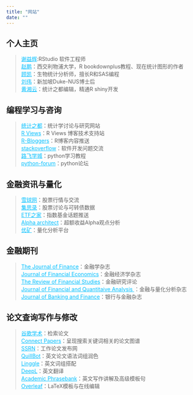```yaml
---
title: "网站"
date: ""
---
```


## 个人主页

> <a href="https://yihui.org/" style="color:#00BFFF;">谢益辉</a>:RStudio 软件工程师 <br> <a href="https://pzhao.org/" style="color:#00BFFF;">赵鹏</a>：西交利物浦大学，R bookdownplus教程、现在统计图形的作者<br> <a href="https://bioinfo-scrounger.com/" style="color:#00BFFF;">顾凯</a>：生物统计分析师，擅长R和SAS编程<br> <a href="https://weiliu.netlify.app/" style="color:#00BFFF;">刘伟</a>：新加坡Duke-NUS博士后<br> <a href="https://xiangyun.rbind.io/" style="color:#00BFFF;">黄湘云</a>：统计之都编辑，精通R shiny开发

## 编程学习与咨询

> <a href="https://cosx.org//" style="color:#00BFFF;">统计之都</a>：统计学讨论与研究网站<br> <a href="https://rviews.rstudio.com/" style="color:#00BFFF;">R Views</a>：R Views 博客技术支持站<br> <a href="https://rviews.rstudio.com/" style="color:#00BFFF;">R-Bloggers</a>：R博客内容推送<br> <a href="https://www.r-bloggers.com/" style="color:#00BFFF;">stackoverflow</a>：软件开发问题交流<br> <a href="http://www.byhy.net/" style="color:#00BFFF;">路飞学城</a>：python学习教程<br> <a href="https://python-forum.io/" style="color:#00BFFF;">python-forum</a>：python论坛

## 金融资讯与量化

> <a href="https://xueqiu.com/" style="color:#00BFFF;">雪球网</a>：股票行情与交流<br> <a href="https://www.jisilu.cn/" style="color:#00BFFF;">集思录</a>：股票讨论与可转债数据<br> <a href="http://www.etf.group/" style="color:#00BFFF;">ETF之家</a>：指数基金话题推送<br> <a href="https://alphaarchitect.com/category/architect-academic-insights/factor-investing/momentum-investing/" style="color:#00BFFF;">Alpha architect</a>：超额收益Alpha观点分析<br> <a href="https://www.joinquant.com/" style="color:#00BFFF;">优矿</a>：量化分析平台

## 金融期刊

> <a href="https://onlinelibrary.wiley.com/journal/15406261" style="color:#00BFFF;">The Journal of Finance</a>：金融学杂志<br> <a href="https://www.sciencedirect.com/journal/journal-of-financial-economics" style="color:#00BFFF;">Journal of Financial Economics</a>：金融经济学杂志<br> <a href="https://academic.oup.com/rfs/issue" style="color:#00BFFF;">The Review of Financial Studies</a>：金融研究评论<br> <a href="https://www.cambridge.org/core/journals/journal-of-financial-and-quantitative-analysis/latest-issue" style="color:#00BFFF;">Journal of Financial and Quantitaive Analysis </a>：金融与量化分析杂志<br> <a href="https://www.sciencedirect.com/journal/journal-of-banking-and-finance" style="color:#00BFFF;">Journal of Banking and Finance</a>：银行与金融杂志

## 论文查询写作与修改

> <a href="https://scholar.google.com/" style="color:#00BFFF;">谷歌学术</a>：检索论文<br> <a href="https://www.connectedpapers.com/" style="color:#00BFFF;">Connect Papers</a>：呈现搜索关键词相关的论文图谱<br> <a href="https://www.ssrn.com/index.cfm/en/" style="color:#00BFFF;">SSRN</a>：工作论文发布网<br> <a href="https://quillbot.com/" style="color:#00BFFF;">QuillBot</a>：英文论文语法词组润色<br> <a href="https://www.linggle.com/" style="color:#00BFFF;">Linggle</a>：英文词组搭配<br> <a href="https://www.deepl.com/translator" style="color:#00BFFF;">DeepL</a>：英文翻译<br> <a href="https://www.phrasebank.manchester.ac.uk/" style="color:#00BFFF;">Academic Phrasebank</a>：英文写作讲解及高级模板句<br> <a href="https://www.overleaf.com/" style="color:#00BFFF;">Overleaf</a>：LaTeX模板与在线编辑
